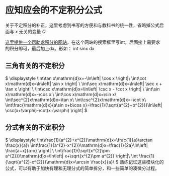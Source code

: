 # 应知应会的不定积分公式
关于不定积分的补正，这里考虑到书写的方便和与教科书的统一性，省略掉公式后面与 $x$ 无关的变量 $C$

[这里提供一个帮助求积分的网站](https://www.wolframalpha.com/)，在这个网站的搜索框里写int，后面接上需要求的积分即可，最后加上dx。形如： int sinx dx
## 三角有关的不定积分
$
\displaystyle 
\int\tan x\mathrm{d}x=-\ln\left| \cos x \right|\\
\int\cot x\mathrm{d}x=\ln\left| \sin x \right| \\
\int\sec x\mathrm{d}x=\ln\left| \sec x + \tan x \right| \\
\int\csc x\mathrm{d}x=\ln\left| \csc x - \cot x \right| \\
\int\sin x\mathrm{d}x=-\cos x \\
\int\cos x\mathrm{d}x=\sin x\\
\int\sec^{2}x\mathrm{d}x=\tan x\\
\int\csc^{2}x\mathrm{d}x=-\cot x\\
\int\frac{\mathrm{d}x}{a\sin x+b\cos x}=\frac{1}{\sqrt{a^{2}+b^{2}}}\ln\left| \csc(x+\varphi)-\cot(x+\varphi) \right| 
$
## 分式有关的不定积分
$
\displaystyle 
\int\frac{1}{a^{2}+x^{2}}\mathrm{d}x=\frac{1}{a}\arctan \frac{x}{a}\\
\int\frac{1}{a^{2}-x^{2}}\mathrm{d}x=\frac{1}{2a}\ln\left| \frac{a+x}{a-x} \right| \\
\int\frac{1}{\sqrt{x^{2}\pm a^{2}}}\mathrm{d}x=\ln\left| x+\sqrt{x^{2}\pm a^{2}} \right|\\
\int \frac{1}{\sqrt{a^{2}-x^{2}}}\mathrm{d}x=\arcsin \frac{x}{a}\\ 
$
熟练记忆这些模块化的公式，可以有助于加快有理和无理分式的简单拆分，和一些简单的凑微分过程。
